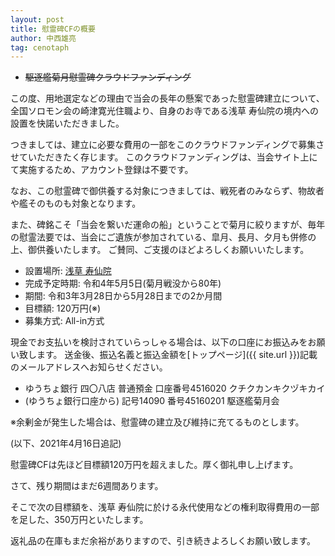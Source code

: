 ```yaml
---
layout: post
title: 慰霊碑CFの概要
author: 中西雄亮
tag: cenotaph
---
```


- ~~駆逐艦菊月慰霊碑クラウドファンディング~~

この度、用地選定などの理由で当会の長年の懸案であった慰霊碑建立について、全国ソロモン会の崎津寛光住職より、自身のお寺である浅草 寿仙院の境内への設置を快諾いただきました。

つきましては、建立に必要な費用の一部をこのクラウドファンディングで募集させていただきたく存じます。
このクラウドファンディングは、当会サイト上にて実施するため、アカウント登録は不要です。

なお、この慰霊碑で御供養する対象につきましては、戦死者のみならず、物故者や艦そのものも対象となります。

また、碑銘こそ「当会を繋いだ運命の船」ということで菊月に絞りますが、毎年の慰霊法要では、当会にご遺族が参加されている、皐月、長月、夕月も併修の上、御供養いたします。
ご賛同、ご支援のほどよろしくお願いいたします。

- 設置場所: [浅草 寿仙院](http://www.jusenin.or.jp)
- 完成予定時期: 令和4年5月5日(菊月戦没から80年)
- 期間: 令和3年3月28日から5月28日までの2か月間
- 目標額: 120万円(※)
- 募集方式: All-in方式

現金でお支払いを検討されていらっしゃる場合は、以下の口座にお振込みをお願い致します。
送金後、振込名義と振込金額を[トップページ]({{ site.url }})記載のメールアドレスへお知らせください。

- ゆうちょ銀行 四〇八店 普通預金 口座番号4516020 クチクカンキクヅキカイ
- (ゆうちょ銀行口座から) 記号14090 番号45160201 駆逐艦菊月会

※余剰金が発生した場合は、慰霊碑の建立及び維持に充てるものとします。

(以下、2021年4月16日追記)

慰霊碑CFは先ほど目標額120万円を超えました。厚く御礼申し上げます。

さて、残り期間はまだ6週間あります。

そこで次の目標額を、浅草 寿仙院に於ける永代使用などの権利取得費用の一部を足した、350万円といたします。

返礼品の在庫もまだ余裕がありますので、引き続きよろしくお願い致します。

